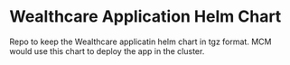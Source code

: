 # Wealthcare Application Helm Chart
Repo to keep the Wealthcare applicatin helm chart in tgz format. MCM would use this chart to deploy the app in the cluster.
